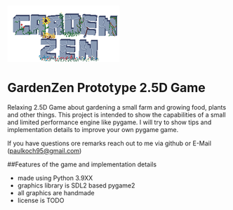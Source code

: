 ![logo](https://github.com/paulkoch95/GardenZen_Prototype/blob/master/assets/splash_image.png?raw=true|width=512)
# GardenZen Prototype 2.5D Game
Relaxing 2.5D Game about gardening a small farm and growing food, plants and other things.
This project is intended to show the capabilities of a small and limited performance engine like pygame. 
I will try to show tips and implementation details to improve your own pygame game. 

If you have questions ore remarks reach out to me via github or E-Mail (paulkoch95@gmail.com)

##Features of the game and implementation details
+ made using Python 3.9XX
+ graphics library is SDL2 based pygame2
+ all graphics are handmade
+ license is TODO
